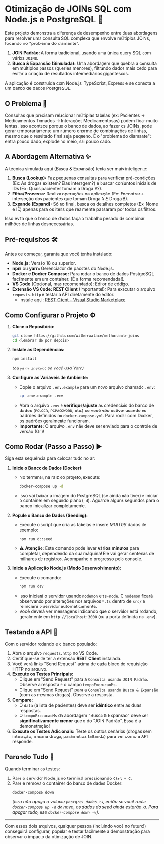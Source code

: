 # Otimização de JOINs SQL com Node.js e PostgreSQL 🚀

Este projeto demonstra a diferença de desempenho entre duas abordagens para resolver uma consulta SQL complexa que envolve múltiplos JOINs, focando no "problema do diamante".

1.  **JOIN Padrão:** A forma tradicional, usando uma única query SQL com vários `JOIN`s.
2.  **Busca & Expansão (Simulada):** Uma abordagem que quebra a consulta em múltiplos passos (queries menores), filtrando dados mais cedo para evitar a criação de resultados intermediários gigantescos.

A aplicação é construída com Node.js, TypeScript, Express e se conecta a um banco de dados PostgreSQL.

## O Problema 🧐

Consultas que precisam relacionar múltiplas tabelas (ex: Pacientes -> Medicamentos Tomados -> Interações Medicamentosas) podem ficar muito lentas. Isso acontece porque o banco de dados, ao fazer os JOINs, pode gerar temporariamente um número enorme de combinações de linhas, mesmo que o resultado final seja pequeno. É o "problema do diamante": entra pouco dado, explode no meio, sai pouco dado.

## A Abordagem Alternativa ✨

A técnica simulada aqui (Busca & Expansão) tenta ser mais inteligente:

1.  **Busca (Lookup):** Faz pequenas consultas para verificar pré-condições (Ex: As drogas existem? Elas interagem?) e buscar conjuntos iniciais de IDs (Ex: Quais pacientes tomam a Droga A?).
2.  **Filtra/Processa:** Realiza operações na aplicação (Ex: Encontrar a interseção dos pacientes que tomam Droga A *E* Droga B).
3.  **Expande (Expand):** Só no final, busca os detalhes completos (Ex: Nome e ID) apenas para os itens que realmente passaram por todos os filtros.

Isso evita que o banco de dados faça o trabalho pesado de combinar milhões de linhas desnecessárias.

## Pré-requisitos 🛠️

Antes de começar, garanta que você tenha instalado:

*   **Node.js:** Versão 18 ou superior.
*   **npm** ou **yarn:** Gerenciador de pacotes do Node.js.
*   **Docker e Docker Compose:** Para rodar o banco de dados PostgreSQL facilmente em um container. (É a forma recomendada!).
*   **VS Code** (Opcional, mas recomendado): Editor de código.
*   **Extensão VS Code: REST Client** (Importante!): Para executar o arquivo `requests.http` e testar a API diretamente do editor.
    *   Instale aqui: [REST Client - Visual Studio Marketplace](https://marketplace.visualstudio.com/items?itemName=humao.rest-client)

## Como Configurar o Projeto ⚙️

1.  **Clone o Repositório:**
    ```bash
    git clone https://github.com/wilkerwalace/melhorando-joins
    cd <lembrar de por depois>
    ```

2.  **Instale as Dependências:**
    ```bash
    npm install
    ```
    *(ou `yarn install` se você usa Yarn)*

3.  **Configure as Variáveis de Ambiente:**
    *   Copie o arquivo `.env.example` para um novo arquivo chamado `.env`:
        ```bash
        cp .env.example .env
        ```
    *   Abra o arquivo `.env` e **verifique/ajuste** as credenciais do banco de dados (`PGUSER`, `PGPASSWORD`, etc.) se você *não* estiver usando os padrões definidos no `docker-compose.yml`. Para rodar com Docker, os padrões geralmente funcionam.
    *   **Importante:** O arquivo `.env` não deve ser enviado para o controle de versão (Git)!

## Como Rodar (Passo a Passo) ▶️

Siga esta sequência para colocar tudo no ar:

1.  **Inicie o Banco de Dados (Docker):**
    *   No terminal, na raiz do projeto, execute:
        ```bash
        docker-compose up -d
        ```
    *   Isso vai baixar a imagem do PostgreSQL (se ainda não tiver) e iniciar o container em segundo plano (`-d`). Aguarde alguns segundos para o banco inicializar completamente.

2.  **Popule o Banco de Dados (Seeding):**
    *   Execute o script que cria as tabelas e insere *MUITOS* dados de exemplo:
        ```bash
        npm run db:seed
        ```
    *   ⚠️ **Atenção:** Este comando pode levar **vários minutos** para completar, dependendo da sua máquina! Ele vai gerar centenas de milhares de registros. Acompanhe o progresso pelo console.

3.  **Inicie a Aplicação Node.js (Modo Desenvolvimento):**
    *   Execute o comando:
        ```bash
        npm run dev
        ```
    *   Isso iniciará o servidor usando `nodemon` e `ts-node`. O `nodemon` ficará observando por alterações nos arquivos `*.ts` dentro de `src/` e reiniciará o servidor automaticamente.
    *   Você deverá ver mensagens indicando que o servidor está rodando, geralmente em `http://localhost:3000` (ou a porta definida no `.env`).

## Testando a API 🧪

Com o servidor rodando e o banco populado:

1.  Abra o arquivo `requests.http` no VS Code.
2.  Certifique-se de ter a extensão **REST Client** instalada.
3.  Você verá links "Send Request" acima de cada bloco de requisição HTTP no arquivo.
4.  **Execute os Testes Principais:**
    *   Clique em "Send Request" para a `Consulta usando JOIN Padrão`. Observe a resposta e o campo `tempoExecucaoMs`.
    *   Clique em "Send Request" para a `Consulta usando Busca & Expansão` (com as mesmas drogas). Observe a resposta.
5.  **Compare:**
    *   O `data` (a lista de pacientes) deve ser **idêntico** entre as duas respostas.
    *   O `tempoExecucaoMs` da abordagem "Busca & Expansão" deve ser **significativamente menor** que o do "JOIN Padrão". Essa é a demonstração!
6.  **Execute os Testes Adicionais:** Teste os outros cenários (drogas sem interação, mesma droga, parâmetros faltando) para ver como a API responde.

## Parando Tudo 🛑

Quando terminar os testes:

1.  Pare o servidor Node.js no terminal pressionando `Ctrl + C`.
2.  Pare e remova o container do banco de dados Docker:
    ```bash
    docker-compose down
    ```
    *(Isso não apaga o volume `postgres_dados_ts`, então se você rodar `docker-compose up -d` de novo, os dados do seed ainda estarão lá. Para apagar tudo, use `docker-compose down -v`)*.

---

Com esses dois arquivos, qualquer pessoa (incluindo você no futuro!) conseguirá configurar, popular e testar facilmente a demonstração para observar o impacto da otimização de JOIN.
